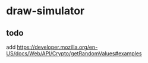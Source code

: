# draw-simulator

## todo

add https://developer.mozilla.org/en-US/docs/Web/API/Crypto/getRandomValues#examples